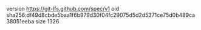version https://git-lfs.github.com/spec/v1
oid sha256:df49d8cbde5baa1f6b979d30f04fc29075d5d2d5371ce75d0b489ca38051eeba
size 1326
